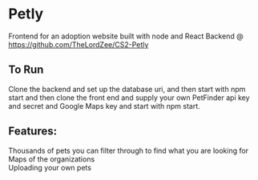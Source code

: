 # Petly

Frontend for an adoption website built with node and React
Backend @ https://github.com/TheLordZee/CS2-Petly

## To Run
Clone the backend and set up the database uri, and then start with npm start 
and then clone the front end and supply your own PetFinder api key and secret and Google Maps key and start with npm start.

## Features:
Thousands of pets you can filter through to find what you are looking for       
Maps of the organizations     
Uploading your own pets     